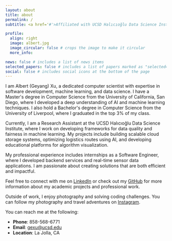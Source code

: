 ```yaml
---
layout: about
title: about
permalink: /
subtitle: <a href='#'>Affiliated with UCSD Halıcıoğlu Data Science Institute</a>.

profile:
  align: right
  image: albert.jpg
  image_circular: false # crops the image to make it circular
  more_info: 

news: false # includes a list of news items
selected_papers: false # includes a list of papers marked as "selected={true}"
social: false # includes social icons at the bottom of the page
---
```


I am Albert (Geyang) Xu, a dedicated computer scientist with expertise in software development, machine learning, and data science. I have a Master's degree in Computer Science from the University of California, San Diego, where I developed a deep understanding of AI and machine learning techniques. I also hold a Bachelor's degree in Computer Science from the University of Liverpool, where I graduated in the top 3% of my class.

Currently, I am a Research Assistant at the UCSD Halıcıoğlu Data Science Institute, where I work on developing frameworks for data quality and fairness in machine learning. My projects include building scalable cloud storage systems, optimizing logistics routes using AI, and developing educational platforms for algorithm visualization.

My professional experience includes internships as a Software Engineer, where I developed backend services and real-time sensor data applications. I am passionate about creating solutions that are both efficient and impactful.

Feel free to connect with me on [LinkedIn](https://www.linkedin.com/in/albert-xu-a611a51bb/) or check out my [GitHub](https://github.com/albertgy9910) for more information about my academic projects and professional work.

Outside of work, I enjoy photography and solving coding challenges. You can follow my photography and travel adventures on [Instagram](https://www.instagram.com/albert.x10?igsh=OGQ5ZDc2ODk2ZA%3D%3D&utm_source=qr).


You can reach me at the following:

- **Phone**: 858-568-6771
- **Email**: gexu@ucsd.edu
- **Location**: La Jolla, CA
